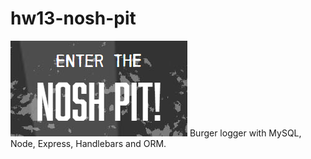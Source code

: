# hw13-nosh-pit

![nosh pit](public/assets/img/nosh-pit.PNG)
 Burger logger with MySQL, Node, Express, Handlebars and ORM.
